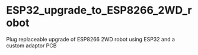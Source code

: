 # ESP32_upgrade_to_ESP8266_2WD_robot
 Plug replaceable upgrade of ESP8266 2WD robot using ESP32 and a custom adaptor PCB
